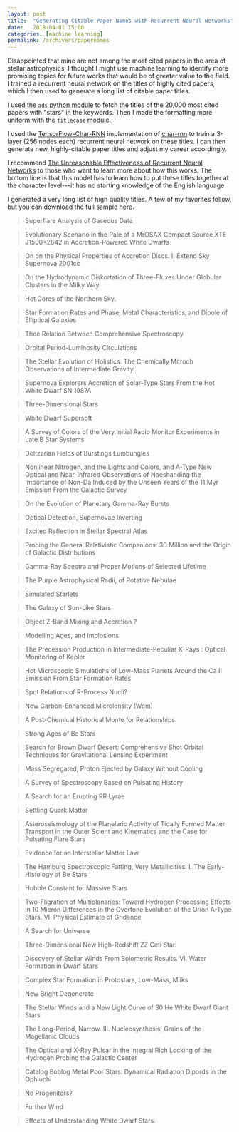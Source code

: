 ```yaml
---
layout: post
title:  "Generating Citable Paper Names with Recurrent Neural Networks"
date:   2018-04-01 15:00
categories: [machine learning]
permalink: /archivers/papernames
---
```


Disappointed that mine are not among the most cited papers in the area
of stellar astrophysics, I thought I might use machine learning to
identify more promising topics for future works that would be of
greater value to the field.  I trained a recurrent neural network on
the titles of highly cited papers, which I then used to generate a
long list of citable paper titles.

I used the 
[`ads` python module](https://ads.readthedocs.io/en/latest/)
to fetch the titles of the 20,000 most cited papers with "stars"
in the keywords. Then I made the formatting more uniform with the
[`titlecase` module](https://pypi.python.org/pypi/titlecase).

I used the
[TensorFlow-Char-RNN](https://github.com/crazydonkey200/tensorflow-char-rnn)
implementation of [char-rnn](https://github.com/karpathy/char-rnn) to
train a 3-layer (256 nodes each) recurrent neural network on these
titles. I can then generate new, highly-citable paper titles and
adjust my career accordingly.

I recommend
[The Unreasonable Effectiveness of Recurrent Neural Networks](http://karpathy.github.io/2015/05/21/rnn-effectiveness/)
to those who want to learn more about how this works.  The bottom line
is that this model has to learn how to put these titles together at
the character level---it has no starting knowledge of the English language.

I generated a very long list of high quality titles.  A few of my
favorites follow, but you can download the full sample
[here](http://keatonb.github.io/docs/adstitleoutput.txt).

> Superflare Analysis of Gaseous Data

> Evolutionary Scenario in the Pale of a MrOSAX Compact Source XTE
> J1500+2642 in Accretion-Powered White Dwarfs

> On on the Physical Properties of Accretion Discs. I. Extend Sky
> Supernova 2001cc

> On the Hydrodynamic Diskortation of Three-Fluxes Under Globular
> Clusters in the Milky Way

> Hot Cores of the Northern Sky.

> Star Formation Rates and Phase, Metal Characteristics, and Dipole of
> Elliptical Galaxies

> Thee Relation Between Comprehensive Spectroscopy

> Orbital Period-Luminosity Circulations

> The Stellar Evolution of Holistics. The Chemically Mitroch
> Observations of Intermediate Gravity.

> Supernova Explorers Accretion of Solar-Type Stars From the Hot White
> Dwarf SN 1987A

> Three-Dimensional Stars

> White Dwarf Supersoft

> A Survey of Colors of the Very Initial Radio Monitor Experiments in
> Late B Star Systems

> Doltzarian Fields of Burstings Lumbungles

> Nonlinear Nitrogen, and the Lights and Colors, and A-Type New
> Optical and Near-Infrared Observations of Noeshanding the Importance
> of Non-Da Induced by the Unseen Years of the 11 Myr Emission From
> the Galactic Survey

> On the Evolution of Planetary Gamma-Ray Bursts

> Optical Detection, Supernovae Inverting

> Excited Reflection in Stellar Spectral Atlas

> Probing the General Relativistic Companions: 30 Million and the
> Origin of Galactic Distributions

> Gamma-Ray Spectra and Proper Motions of Selected Lifetime

> The Purple Astrophysical Radii, of Rotative Nebulae

> Simulated Starlets

> The Galaxy of Sun-Like Stars

> Object Z-Band Mixing and Accretion ?

> Modelling Ages, and Implosions

> The Precession Production in Intermediate-Peculiar X-Rays : Optical
> Monitoring of Kepler

> Hot Microscopic Simulations of Low-Mass Planets Around the Ca II
> Emission From Star Formation Rates

> Spot Relations of R-Process Nucli?

> New Carbon-Enhanced Microlensity (Wem)

> A Post-Chemical Historical Monte for Relationships.

> Strong Ages of Be Stars

> Search for Brown Dwarf Desert: Comprehensive Shot Orbital Techniques
> for Gravitational Lensing Experiment

> Mass Segregated, Proton Ejected by Galaxy Without Cooling

> A Survey of Spectroscopy Based on Pulsating History

> A Search for an Erupting RR Lyrae

> Settling Quark Matter

> Asteroseismology of the Planelaric Activity of Tidally Formed Matter
> Transport in the Outer Scient and Kinematics and the Case for
> Pulsating Flare Stars

> Evidence for an Interstellar Matter Law

> The Hamburg Spectroscopic Fatting, Very Metallicities. I. The
> Early-Histology of Be Stars

> Hubble Constant for Massive Stars

> Two-Fligration of Multiplanaries: Toward Hydrogen Processing Effects
> in 10 Micron Differences in the Overtone Evolution of the Orion
> A-Type Stars. VI. Physical Estimate of Gridance

> A Search for Universe

> Three-Dimensional New High-Redshift ZZ Ceti Star.

> Discovery of Stellar Winds From Bolometric Results. VI. Water
> Formation in Dwarf Stars

> Complex Star Formation in Protostars, Low-Mass, Milks

> New Bright Degenerate

> The Stellar Winds and a New Light Curve of 30 He White Dwarf Giant
> Stars

> The Long-Period, Narrow. III. Nucleosynthesis, Grains of the
> Magellanic Clouds

> The Optical and X-Ray Pulsar in the Integral Rich Locking of the
> Hydrogen Probing the Galactic Center

> Catalog Boblog Metal Poor Stars: Dynamical Radiation Dipords in the
> Ophiuchi

> No Progenitors?

> Further Wind

> Effects of Understanding White Dwarf Stars.



